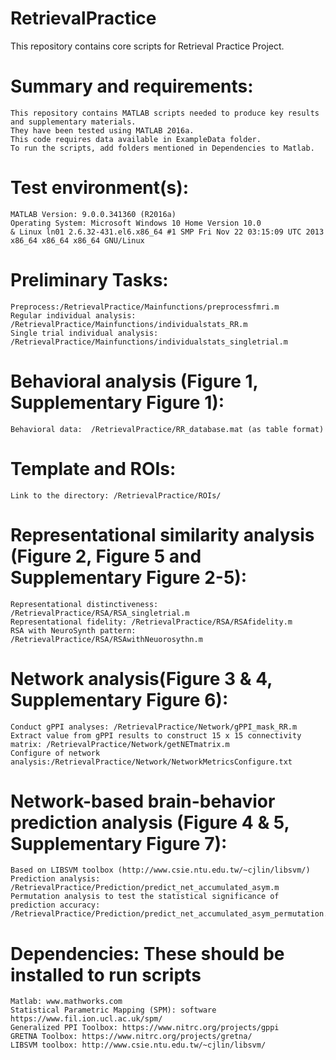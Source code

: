 # RetrievalPractice
This repository contains core scripts for Retrieval Practice Project.

# Summary and requirements:
	This repository contains MATLAB scripts needed to produce key results and supplementary materials.
	They have been tested using MATLAB 2016a.
	This code requires data available in ExampleData folder.
	To run the scripts, add folders mentioned in Dependencies to Matlab.

# Test environment(s):
	MATLAB Version: 9.0.0.341360 (R2016a)
	Operating System: Microsoft Windows 10 Home Version 10.0 
	& Linux ln01 2.6.32-431.el6.x86_64 #1 SMP Fri Nov 22 03:15:09 UTC 2013 x86_64 x86_64 x86_64 GNU/Linux	

# Preliminary Tasks:
	Preprocess:/RetrievalPractice/Mainfunctions/preprocessfmri.m
	Regular individual analysis: /RetrievalPractice/Mainfunctions/individualstats_RR.m
	Single trial individual analysis: /RetrievalPractice/Mainfunctions/individualstats_singletrial.m

# Behavioral analysis (Figure 1, Supplementary Figure 1):
	Behavioral data:  /RetrievalPractice/RR_database.mat (as table format)

# Template and ROIs:
	Link to the directory: /RetrievalPractice/ROIs/

# Representational similarity analysis (Figure 2, Figure 5 and Supplementary Figure 2-5):
	Representational distinctiveness: /RetrievalPractice/RSA/RSA_singletrial.m
	Representational fidelity: /RetrievalPractice/RSA/RSAfidelity.m
	RSA with NeuroSynth pattern: /RetrievalPractice/RSA/RSAwithNeuorosythn.m

# Network analysis(Figure 3 & 4, Supplementary Figure 6):
	Conduct gPPI analyses: /RetrievalPractice/Network/gPPI_mask_RR.m
	Extract value from gPPI results to construct 15 x 15 connectivity matrix: /RetrievalPractice/Network/getNETmatrix.m
	Configure of network analysis:/RetrievalPractice/Network/NetworkMetricsConfigure.txt

# Network-based brain-behavior prediction analysis (Figure 4 & 5, Supplementary Figure 7):
	Based on LIBSVM toolbox (http://www.csie.ntu.edu.tw/~cjlin/libsvm/)
	Prediction analysis: /RetrievalPractice/Prediction/predict_net_accumulated_asym.m
	Permutation analysis to test the statistical significance of prediction accuracy: /RetrievalPractice/Prediction/predict_net_accumulated_asym_permutation.m


# Dependencies: These should be installed to run scripts
	Matlab: www.mathworks.com
	Statistical Parametric Mapping (SPM): software https://www.fil.ion.ucl.ac.uk/spm/
	Generalized PPI Toolbox: https://www.nitrc.org/projects/gppi
	GRETNA Toolbox: https://www.nitrc.org/projects/gretna/
	LIBSVM toolbox: http://www.csie.ntu.edu.tw/~cjlin/libsvm/

	



